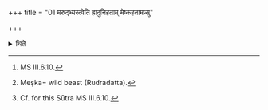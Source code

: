 +++
title = "01 मरुद्भ्यस्त्वेति ह्रादुनिहताम् मेष्कहतामप्सु"

+++

<details><summary>थिते</summary>

1. With marudbhyastvā[^1] (the consecrated sacrificer assigns the cow if it) is struck down by hail or killed by a wild beast,[^2] or drowned in water.[^3]  


[^1]: MS III.6.10.  

[^2]: Meşka= wild beast (Rudradatta).  

[^3]: Cf. for this Sūtra MS III.6.10.
</details>

